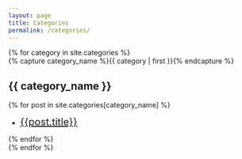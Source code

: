 ```yaml
---
layout: page
title: Categories
permalink: /categories/
---
```

<div id="archives">
  {% for category in site.categories %}
  <div class="archive-group">
    {% capture category_name %}{{ category | first }}{% endcapture %}
    <div id="#{{ category_name | slugize }}"></div>
    <p></p>
    <a name="{{ category_name | slugize }}"></a>
    <h2 class="category-head">{{ category_name }}</h2>
    {% for post in site.categories[category_name] %}
    <article class="archive-item">
    <ul>
      <li>
        <span style="font-size: 20px"><a href="{{ site.baseurl }}{{ post.url }}">{{post.title}}</a></span>
      </li>
    </ul>
    </article>
    {% endfor %}
  </div>
  {% endfor %}
</div>
